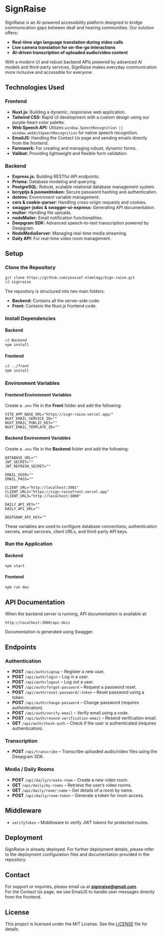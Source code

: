 # SignRaise

SignRaise is an AI-powered accessibility platform designed to bridge communication gaps between deaf and hearing communities. Our solution offers:

- **Real-time sign language translation during video calls**
- **Live camera translation for on-the-go interactions**
- **AI-driven transcription of uploaded audio/video content**

With a modern UI and robust backend APIs powered by advanced AI models and third-party services, SignRaise makes everyday communication more inclusive and accessible for everyone.

## Technologies Used

### Frontend
- **Nuxt.js:** Building a dynamic, responsive web application.
- **Tailwind CSS:** Rapid UI development with a custom design using our purple-heart color palette.
- **Web Speech API:** Utilizes `window.SpeechRecognition || window.webkitSpeechRecognition` for native speech recognition.
- **EmailJS:** Handling the Contact Us page and sending emails directly from the frontend.
- **Formwerk:** For creating and managing robust, dynamic forms.
- **Valibot:** Providing lightweight and flexible form validation.

### Backend
- **Express.js:** Building RESTful API endpoints.
- **Prisma:** Database modeling and querying.
- **PostgreSQL**: Robust, scalable relational database management system.
- **bcryptjs & jsonwebtoken:** Secure password hashing and authentication.
- **dotenv:** Environment variable management.
- **cors & cookie-parser:** Handling cross-origin requests and cookies.
- **swagger-jsdoc & swagger-ui-express:** Generating API documentation.
- **multer:** Handling file uploads.
- **nodeMailer:** Email notification functionalities.
- **Deepgram SDK:** Advanced speech-to-text transcription powered by Deepgram.
- **NodeMediaServer:** Managing real-time media streaming.
- **Daily API:** For real-time video room management.

## Setup

### Clone the Repository

```bash
git clone https://github.com/youssef-elmelegy/Sign-raise.git
cd signraise
```

The repository is structured into two main folders:
- **Backend:** Contains all the server-side code.
- **Front:** Contains the Nuxt.js frontend code.

### Install Dependencies

#### Backend

```bash
cd Backend
npm install
```

#### Frontend

```bash
cd ../front
npm install
```

### Environment Variables

#### Frontend Environment Variables

Create a `.env` file in the **Front** folder and add the following:

```env
VITE_APP_BASE_URL="https://sign-raise.vercel.app/"
NUXT_EMAIL_SERVICE_ID=""
NUXT_EMAIL_PUBLIC_KEY=""
NUXT_EMAIL_TEMPLATE_ID=""
```

#### Backend Environment Variables

Create a `.env` file in the **Backend** folder and add the following:

```env
DATABASE_URL=""
JWT_SECRET=""
JWT_REFRESH_SECRET=""

EMAIL_USER=""
EMAIL_PASS=""

CLIENT_URL="http://localhost:3001"
CLIENT_URL2="https://sign-raisefront.vercel.app"
CLIENT_URL3="http://localhost:3000"

DAILY_API_KEY=""
DAILY_API_URL=""

DEEPGRAM_API_KEY=""
```

These variables are used to configure database connections, authentication secrets, email services, client URLs, and third-party API keys.

### Run the Application

#### Backend

```bash
npm start
```

#### Frontend

```bash
npm run dev
```

## API Documentation

When the backend server is running, API documentation is available at:
```
http://localhost:3000/api-docs
```
Documentation is generated using Swagger.

## Endpoints

### Authentication
- **POST** `/api/auth/signup` – Register a new user.
- **POST** `/api/auth/login` – Log in a user.
- **POST** `/api/auth/logout` – Log out a user.
- **POST** `/api/auth/forgot-password` – Request a password reset.
- **POST** `/api/auth/reset-password/:token` – Reset password using a token.
- **POST** `/api/auth/change-password` – Change password (requires authentication).
- **POST** `/api/auth/verify-email` – Verify email using a code.
- **POST** `/api/auth/resend-verification-email` – Resend verification email.
- **GET** `/api/auth/check-auth` – Check if the user is authenticated (requires authentication).

### Transcription
- **POST** `/api/transcribe` – Transcribe uploaded audio/video files using the Deepgram SDK.

### Media / Daily Rooms
- **POST** `/api/daily/create-room` – Create a new video room.
- **GET** `/api/daily/my-rooms` – Retrieve the user’s video rooms.
- **GET** `/api/daily/room/:name` – Get details of a room by name.
- **POST** `/api/daily/room-token` – Generate a token for room access.

## Middleware

- `verifyToken` – Middleware to verify JWT tokens for protected routes.

## Deployment

SignRaise is already deployed. For further deployment details, please refer to the deployment configuration files and documentation provided in the repository.

## Contact

For support or inquiries, please email us at **signraise@gmail.com**.  
For the Contact Us page, we use EmailJS to handle user messages directly from the frontend.

## License

This project is licensed under the MIT License. See the [LICENSE](LICENSE) file for details.
